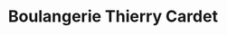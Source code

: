 ---
title: "Boulangerie Thierry Cardet"
url: /bessancourt/boulangerie-thierry-cardet/
shop: boulangerie
---